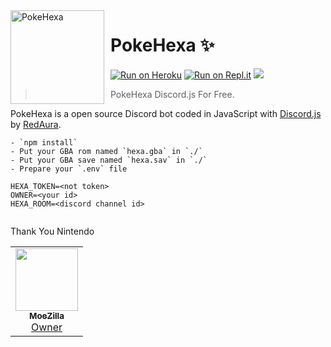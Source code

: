 <img width="150" height="150" align="left" style="float: left; margin: 0 10px 0 0;" alt="PokeHexa" src="https://telegra.ph/file/ca3cf548781f0f8007a0e.jpg?size=256"> 

# PokeHexa ✨
[![Run on Heroku](https://www.herokucdn.com/deploy/button.svg)](https://heroku.com/deploy?template=https://github.com/MoeZilla/PokeHexa.git) 
[![Run on Repl.it](https://repl.it/badge/github/Red-Aura/PokeHexa)](https://repl.it/github/MoeZilla/PokeHexa)
[![](https://img.shields.io/badge/discord.js-v12.0.0--dev-blue.svg?logo=npm)](https://github.com/discordjs)
>  PokeHexa Discord.js For Free.

PokeHexa is a open source Discord bot coded in JavaScript with [Discord.js](https://discord.js.org) by [RedAura](https://github.com/MoeZilla).  
```
- `npm install`
- Put your GBA rom named `hexa.gba` in `./`
- Put your GBA save named `hexa.sav` in `./`
- Prepare your `.env` file

HEXA_TOKEN=<not token>
OWNER=<your id>
HEXA_ROOM=<discord channel id>
  
```
Thank You Nintendo 

<table>
  <tr>
     <td align="center"><a href="https://github.com/Moezilla"><img src="https://avatars.githubusercontent.com/u/79897294?s=460&u=2c9f32f037f46169f758147d09fd96c3d0126d22&v=4" width="100px;" alt=""/><br /><sub><b>MoeZilla</b></sub></a><br /><a href="https://github.com/houseofgeeks/hg/commits?author=Moezilla" title="Owner">Owner</a></td>
     
  </tr>
